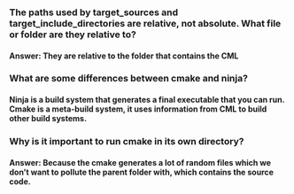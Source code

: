 
### The paths used by target_sources and target_include_directories are relative, not absolute. What file or folder are they relative to?
#### Answer: They are relative to the folder that contains the CML

### What are some differences between cmake and ninja?
#### Ninja is a build system that  generates a final executable that you can run. Cmake is a  meta-build system, it uses information from CML to build other build systems. 

### Why is it important to run cmake in its own directory?
#### Answer: Because the cmake generates a lot of random files which we don’t want to pollute the parent folder with, which contains the source code.


